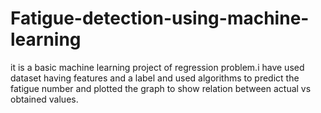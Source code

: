 # Fatigue-detection-using-machine-learning
it is a basic machine learning project of regression problem.i have used dataset having features and a label and used algorithms to predict the fatigue number and plotted the graph to show relation between actual vs obtained values.
